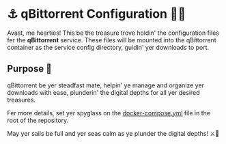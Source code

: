 # ⚓ qBittorrent Configuration 🏴‍☠️

Avast, me hearties! This be the treasure trove holdin' the configuration files fer the **qBittorrent** service. These files will be mounted into the qBittorrent container as the service config directory, guidin' yer downloads to port.

## Purpose 🌊

qBittorrent be yer steadfast mate, helpin' ye manage and organize yer downloads with ease, plunderin' the digital depths for all yer desired treasures.

Fer more details, set yer spyglass on the [docker-compose.yml](../../docker-compose.yml) file in the root of the repository.

May yer sails be full and yer seas calm as ye plunder the digital depths! ⚔️🌊
